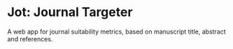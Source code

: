 # Jot: Journal Targeter

A web app for journal suitability metrics, based on manuscript title, abstract 
and references.
